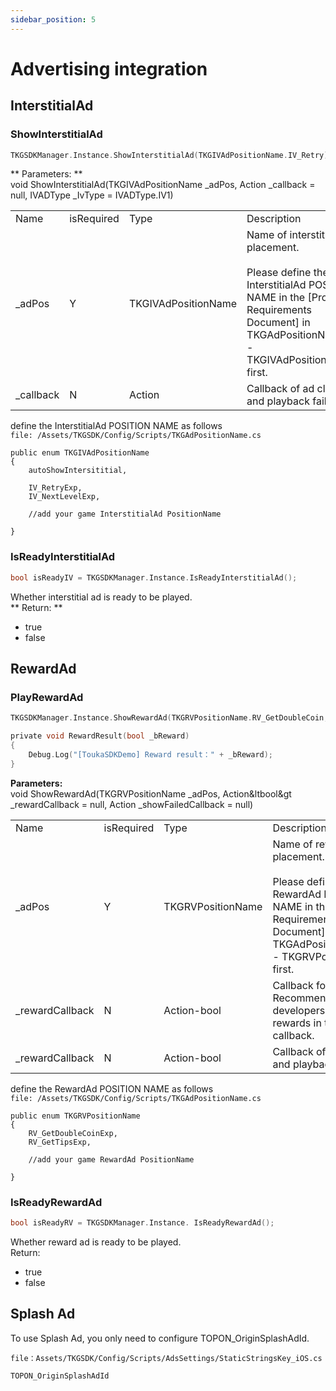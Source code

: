 ```yaml
---
sidebar_position: 5
---
```


# Advertising integration

## InterstitialAd 
### ShowInterstitialAd

```c
TKGSDKManager.Instance.ShowInterstitialAd(TKGIVAdPositionName.IV_Retry);
```
** Parameters:   **  
void ShowInterstitialAd(TKGIVAdPositionName _adPos, Action _callback = null, IVADType _IvType = IVADType.IV1)

<table>
  <tr>
    <td>Name</td>
    <td>isRequired</td>
    <td>Type</td>
    <td>Description</td>
  </tr>
  <tr>
    <td>_adPos</td>
    <td>Y</td>
    <td>TKGIVAdPositionName</td>
    <td>
    Name of interstitial ad placement.    <br />
      <br />
    Please define the InterstitialAd POSITION NAME in the [Product Requirements Document] in TKGAdPositionName.cs - TKGIVAdPositionName first.
    </td>
  </tr>
  <tr>
    <td>_callback</td>
    <td>N</td>
    <td>Action</td>
    <td>
    Callback of ad close and playback fail.
  </td>
  </tr>
</table>

define the InterstitialAd POSITION NAME as follows   
`file: /Assets/TKGSDK/Config/Scripts/TKGAdPositionName.cs`
```
public enum TKGIVAdPositionName
{
    autoShowIntersititial,  

    IV_RetryExp,
    IV_NextLevelExp,

    //add your game InterstitialAd PositionName
    
}
```

### IsReadyInterstitialAd 
```c
bool isReadyIV = TKGSDKManager.Instance.IsReadyInterstitialAd();
```  
Whether interstitial ad is ready to be played.    
** Return: **  
- true  
- false

## RewardAd
### PlayRewardAd

```c
TKGSDKManager.Instance.ShowRewardAd(TKGRVPositionName.RV_GetDoubleCoin, RewardResult);

private void RewardResult(bool _bReward)
{
    Debug.Log("[ToukaSDKDemo] Reward result：" + _bReward);
}
```
**Parameters:**   
void ShowRewardAd(TKGRVPositionName _adPos, Action&ltbool&gt _rewardCallback = null, Action _showFailedCallback = null)

<table>
  <tr>
    <td>Name</td>
    <td>isRequired</td>
    <td>Type</td>
    <td>Description</td>
  </tr>
  <tr>
    <td>_adPos</td>
    <td>Y</td>
    <td>TKGRVPositionName</td>
    <td>
    Name of reward ad placement.    <br />
        <br />
    Please define the RewardAd POSITION NAME in the [Product Requirements Document] in TKGAdPositionName.cs - TKGRVPositionName first.
    </td>
  </tr>
  <tr>
    <td>_rewardCallback</td>
    <td>N</td>
    <td>Action-bool</td>
    <td>
    Callback for reward.  <br />
    Recommended developers issue rewards in this callback.
    </td>
  </tr>
  <tr>
    <td>_rewardCallback</td>
    <td>N</td>
    <td>Action-bool</td>
    <td>
    Callback of ad close and playback fail.
  </td>
  </tr>
</table>

define the RewardAd POSITION NAME as follows    
`file: /Assets/TKGSDK/Config/Scripts/TKGAdPositionName.cs`
```
public enum TKGRVPositionName
{
    RV_GetDoubleCoinExp,
    RV_GetTipsExp,

    //add your game RewardAd PositionName

}
```

### IsReadyRewardAd
```c
bool isReadyRV = TKGSDKManager.Instance. IsReadyRewardAd();
```
Whether reward ad is ready to be played.     
Return:
- true  
- false  


## Splash Ad
To use Splash Ad, you only need to configure TOPON_OriginSplashAdId.

`file：Assets/TKGSDK/Config/Scripts/AdsSettings/StaticStringsKey_iOS.cs`

```
TOPON_OriginSplashAdId
```